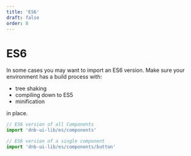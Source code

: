 ```yaml
---
title: 'ES6'
draft: false
order: 8
---
```


# ES6

In some cases you may want to import an ES6 version. Make sure your environment has a build process with:

- tree shaking
- compiling down to ES5
- minification

in place.

```js
// ES6 version of all Components
import 'dnb-ui-lib/es/components'

// ES6 version of a single component
import 'dnb-ui-lib/es/components/button'
```
